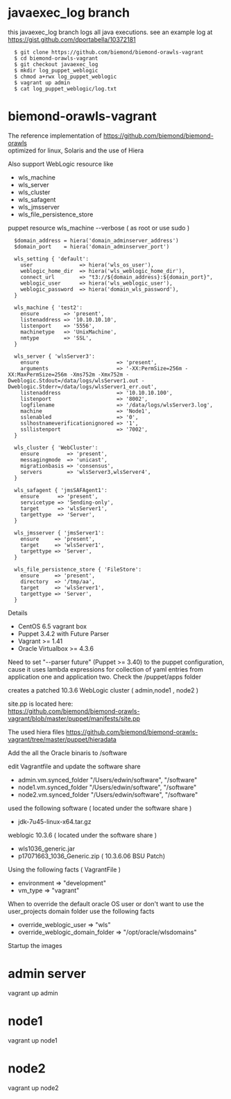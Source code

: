 javaexec_log branch
===================

this javaexec_log branch logs all java executions.
see an example log at https://gist.github.com/dportabella/10372181

      $ git clone https://github.com/biemond/biemond-orawls-vagrant
      $ cd biemond-orawls-vagrant
      $ git checkout javaexec_log
      $ mkdir log_puppet_weblogic
      $ chmod a+rwx log_puppet_weblogic
      $ vagrant up admin
      $ cat log_puppet_weblogic/log.txt 


biemond-orawls-vagrant
=======================

The reference implementation of https://github.com/biemond/biemond-orawls  
optimized for linux, Solaris and the use of Hiera

Also support WebLogic resource like 
- wls_machine
- wls_server
- wls_cluster
- wls_safagent
- wls_jmsserver
- wls_file_persistence_store

puppet resource wls_machine --verbose  ( as root or use sudo )

      $domain_address = hiera('domain_adminserver_address')
      $domain_port    = hiera('domain_adminserver_port')

      wls_setting { 'default':
        user               => hiera('wls_os_user'),
        weblogic_home_dir  => hiera('wls_weblogic_home_dir'),
        connect_url        => "t3://${domain_address}:${domain_port}",
        weblogic_user      => hiera('wls_weblogic_user'),
        weblogic_password  => hiera('domain_wls_password'),
      }

      wls_machine { 'test2':
        ensure        => 'present',
        listenaddress => '10.10.10.10',
        listenport    => '5556',
        machinetype   => 'UnixMachine',
        nmtype        => 'SSL',
      }

      wls_server { 'wlsServer3':
        ensure                         => 'present',
        arguments                      => '-XX:PermSize=256m -XX:MaxPermSize=256m -Xms752m -Xmx752m -Dweblogic.Stdout=/data/logs/wlsServer1.out -Dweblogic.Stderr=/data/logs/wlsServer1_err.out',
        listenaddress                  => '10.10.10.100',
        listenport                     => '8002',
        logfilename                    => '/data/logs/wlsServer3.log',
        machine                        => 'Node1',
        sslenabled                     => '0',
        sslhostnameverificationignored => '1',
        ssllistenport                  => '7002',
      }

      wls_cluster { 'WebCluster':
        ensure         => 'present',
        messagingmode  => 'unicast',
        migrationbasis => 'consensus',
        servers        => 'wlsServer3,wlsServer4',
      }

      wls_safagent { 'jmsSAFAgent1':
        ensure      => 'present',
        servicetype => 'Sending-only',
        target      => 'wlsServer1',
        targettype  => 'Server',
      }

      wls_jmsserver { 'jmsServer1':
        ensure     => 'present',
        target     => 'wlsServer1',
        targettype => 'Server',
      }

      wls_file_persistence_store { 'FileStore':
        ensure     => 'present',
        directory  => '/tmp/aa',
        target     => 'wlsServer1',
        targettype => 'Server',
      }

Details
- CentOS 6.5 vagrant box
- Puppet 3.4.2 with Future Parser
- Vagrant >= 1.41
- Oracle Virtualbox >= 4.3.6 

 Need to set "--parser future" (Puppet >= 3.40) to the puppet configuration, cause it uses lambda expressions for collection of yaml entries from application one and application two. Check the /puppet/apps folder


creates a patched 10.3.6 WebLogic cluster ( admin,node1 , node2 )

site.pp is located here:  
https://github.com/biemond/biemond-orawls-vagrant/blob/master/puppet/manifests/site.pp  

The used hiera files https://github.com/biemond/biemond-orawls-vagrant/tree/master/puppet/hieradata

Add the all the Oracle binaris to /software

edit Vagrantfile and update the software share
- admin.vm.synced_folder "/Users/edwin/software", "/software"
- node1.vm.synced_folder "/Users/edwin/software", "/software"
- node2.vm.synced_folder "/Users/edwin/software", "/software"


used the following software ( located under the software share )
- jdk-7u45-linux-x64.tar.gz

weblogic 10.3.6  ( located under the software share )
- wls1036_generic.jar
- p17071663_1036_Generic.zip ( 10.3.6.06 BSU Patch)


Using the following facts ( VagrantFile )

- environment => "development"
- vm_type     => "vagrant"

When to override the default oracle OS user or don't want to use the user_projects domain folder use the following facts
- override_weblogic_user          => "wls"
- override_weblogic_domain_folder => "/opt/oracle/wlsdomains"


Startup the images

# admin server  
vagrant up admin

# node1  
vagrant up node1

# node2  
vagrant up node2



